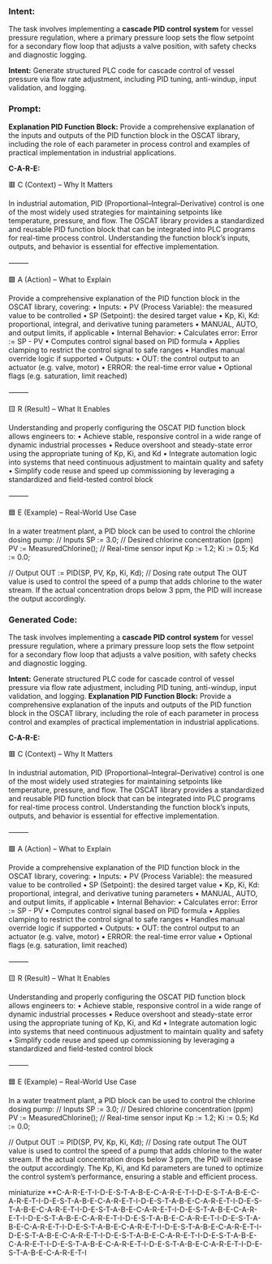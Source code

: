 ### Intent:
The task involves implementing a **cascade PID control system** for vessel pressure regulation, where a primary pressure loop sets the flow setpoint for a secondary flow loop that adjusts a valve position, with safety checks and diagnostic logging.  

**Intent:** Generate structured PLC code for cascade control of vessel pressure via flow rate adjustment, including PID tuning, anti-windup, input validation, and logging.

### Prompt:
**Explanation PID Function Block:**
Provide a comprehensive explanation of the inputs and outputs of the PID function block in the OSCAT library, including the role of each parameter in process control and examples of practical implementation in industrial applications.

**C-A-R-E:**

🟥 C (Context) – Why It Matters

In industrial automation, PID (Proportional–Integral–Derivative) control is one of the most widely used strategies for maintaining setpoints like temperature, pressure, and flow. The OSCAT library provides a standardized and reusable PID function block that can be integrated into PLC programs for real-time process control. Understanding the function block’s inputs, outputs, and behavior is essential for effective implementation.

⸻

🟩 A (Action) – What to Explain

Provide a comprehensive explanation of the PID function block in the OSCAT library, covering:
	•	Inputs:
	•	PV (Process Variable): the measured value to be controlled
	•	SP (Setpoint): the desired target value
	•	Kp, Ki, Kd: proportional, integral, and derivative tuning parameters
	•	MANUAL, AUTO, and output limits, if applicable
	•	Internal Behavior:
	•	Calculates error: Error := SP - PV
	•	Computes control signal based on PID formula
	•	Applies clamping to restrict the control signal to safe ranges
	•	Handles manual override logic if supported
	•	Outputs:
	•	OUT: the control output to an actuator (e.g. valve, motor)
	•	ERROR: the real-time error value
	•	Optional flags (e.g. saturation, limit reached)

⸻

🟨 R (Result) – What It Enables

Understanding and properly configuring the OSCAT PID function block allows engineers to:
	•	Achieve stable, responsive control in a wide range of dynamic industrial processes
	•	Reduce overshoot and steady-state error using the appropriate tuning of Kp, Ki, and Kd
	•	Integrate automation logic into systems that need continuous adjustment to maintain quality and safety
	•	Simplify code reuse and speed up commissioning by leveraging a standardized and field-tested control block

⸻

🟦 E (Example) – Real-World Use Case

In a water treatment plant, a PID block can be used to control the chlorine dosing pump:
// Inputs
SP := 3.0; // Desired chlorine concentration (ppm)
PV := MeasuredChlorine(); // Real-time sensor input
Kp := 1.2;
Ki := 0.5;
Kd := 0.0;

// Output
OUT := PID(SP, PV, Kp, Ki, Kd); // Dosing rate output
The OUT value is used to control the speed of a pump that adds chlorine to the water stream. If the actual concentration drops below 3 ppm, the PID will increase the output accordingly.

### Generated Code:
The task involves implementing a **cascade PID control system** for vessel pressure regulation, where a primary pressure loop sets the flow setpoint for a secondary flow loop that adjusts a valve position, with safety checks and diagnostic logging.  

**Intent:** Generate structured PLC code for cascade control of vessel pressure via flow rate adjustment, including PID tuning, anti-windup, input validation, and logging.
**Explanation PID Function Block:**
Provide a comprehensive explanation of the inputs and outputs of the PID function block in the OSCAT library, including the role of each parameter in process control and examples of practical implementation in industrial applications.

**C-A-R-E:**

🟥 C (Context) – Why It Matters

In industrial automation, PID (Proportional–Integral–Derivative) control is one of the most widely used strategies for maintaining setpoints like temperature, pressure, and flow. The OSCAT library provides a standardized and reusable PID function block that can be integrated into PLC programs for real-time process control. Understanding the function block’s inputs, outputs, and behavior is essential for effective implementation.

⸻

🟩 A (Action) – What to Explain

Provide a comprehensive explanation of the PID function block in the OSCAT library, covering:
	•	Inputs:
	•	PV (Process Variable): the measured value to be controlled
	•	SP (Setpoint): the desired target value
	•	Kp, Ki, Kd: proportional, integral, and derivative tuning parameters
	•	MANUAL, AUTO, and output limits, if applicable
	•	Internal Behavior:
	•	Calculates error: Error := SP - PV
	•	Computes control signal based on PID formula
	•	Applies clamping to restrict the control signal to safe ranges
	•	Handles manual override logic if supported
	•	Outputs:
	•	OUT: the control output to an actuator (e.g. valve, motor)
	•	ERROR: the real-time error value
	•	Optional flags (e.g. saturation, limit reached)

⸻

🟨 R (Result) – What It Enables

Understanding and properly configuring the OSCAT PID function block allows engineers to:
	•	Achieve stable, responsive control in a wide range of dynamic industrial processes
	•	Reduce overshoot and steady-state error using the appropriate tuning of Kp, Ki, and Kd
	•	Integrate automation logic into systems that need continuous adjustment to maintain quality and safety
	•	Simplify code reuse and speed up commissioning by leveraging a standardized and field-tested control block

⸻

🟦 E (Example) – Real-World Use Case

In a water treatment plant, a PID block can be used to control the chlorine dosing pump:
// Inputs
SP := 3.0; // Desired chlorine concentration (ppm)
PV := MeasuredChlorine(); // Real-time sensor input
Kp := 1.2;
Ki := 0.5;
Kd := 0.0;

// Output
OUT := PID(SP, PV, Kp, Ki, Kd); // Dosing rate output
The OUT value is used to control the speed of a pump that adds chlorine to the water stream. If the actual concentration drops below 3 ppm, the PID will increase the output accordingly. The Kp, Ki, and Kd parameters are tuned to optimize the control system’s performance, ensuring a stable and efficient process.

 miniaturize
**C-A-R-E-T-I-D-E-S-T-A-B-E-C-A-R-E-T-I-D-E-S-T-A-B-E-C-A-R-E-T-I-D-E-S-T-A-B-E-C-A-R-E-T-I-D-E-S-T-A-B-E-C-A-R-E-T-I-D-E-S-T-A-B-E-C-A-R-E-T-I-D-E-S-T-A-B-E-C-A-R-E-T-I-D-E-S-T-A-B-E-C-A-R-E-T-I-D-E-S-T-A-B-E-C-A-R-E-T-I-D-E-S-T-A-B-E-C-A-R-E-T-I-D-E-S-T-A-B-E-C-A-R-E-T-I-D-E-S-T-A-B-E-C-A-R-E-T-I-D-E-S-T-A-B-E-C-A-R-E-T-I-D-E-S-T-A-B-E-C-A-R-E-T-I-D-E-S-T-A-B-E-C-A-R-E-T-I-D-E-S-T-A-B-E-C-A-R-E-T-I-D-E-S-T-A-B-E-C-A-R-E-T-I-D-E-S-T-A-B-E-C-A-R-E-T-I-D-E-S-T-A-B-E-C-A-R-E-T-I
